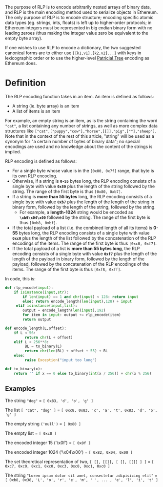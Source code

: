 The purpose of RLP is to encode arbitrarily nested arrays of binary data, and RLP is the main encoding method used to serialize objects in Ethereum. The only purpose of RLP is to encode structure; encoding specific atomic data types (eg. strings, ints, floats) is left up to higher-order protocols; in Ethereum integers must be represented in big endian binary form with no leading zeroes (thus making the integer value zero be equivalent to the empty byte array).

If one wishes to use RLP to encode a dictionary, the two suggested canonical forms are to either use `[[k1,v1],[k2,v2]...]` with keys in lexicographic order or to use the higher-level [Patricial Tree](https://github.com/ethereum/wiki/wiki/Patricia-Tree) encoding as Ethereum does.

# Definition

The RLP encoding function takes in an item. An item is defined as follows:

* A string (ie. byte array) is an item
* A list of items is an item

For example, an empty string is an item, as is the string containing the word `"cat"`, a list containing any number of strings, as well as more complex data structures like `["cat",["puppy","cow"],"horse",[[]],"pig",[""],"sheep"]`. Note that in the context of the rest of this article, "string" will be used as a synonym for "a certain number of bytes of binary data"; no special encodings are used and no knowledge about the content of the strings is implied.

RLP encoding is defined as follows:

* For a single byte whose value is in the `[0x00, 0x7f]` range, that byte is its own RLP encoding.
* Otherwise, if a string is **`0-55`** bytes long, the RLP encoding consists of a single byte with value **`0x80`** plus the length of the string followed by the string. The range of the first byte is thus `[0x80, 0xb7]`.
* If a string is **more than 55 bytes** long, the RLP encoding consists of a single byte with value **`0xb7`** plus the length of the length of the string in binary form, followed by the length of the string, followed by the string. 
  * For example, a **length-1024** string would be encoded as **`\xb9\x04\x00`** followed by the string. The range of the first byte is thus `[0xb8, 0xbf]`.
* If the total payload of a list (i.e. the combined length of all its items) is **0-55** bytes long, the RLP encoding consists of a single byte with value **`0xc0`** plus the length of the list followed by the concatenation of the RLP encodings of the items. The range of the first byte is thus `[0xc0, 0xf7]`.
* If the total payload of a list is **more than 55 bytes long**, the RLP encoding consists of a single byte with value **`0xf7`** plus the length of the length of the payload in binary form, followed by the length of the payload, followed by the concatenation of the RLP encodings of the items. The range of the first byte is thus `[0xf8, 0xff]`.

In code, this is:

```python
def rlp_encode(input):
    if isinstance(input,str):
        if len(input) == 1 and chr(input) < 128: return input
        else: return encode_length(len(input),128) + input
     elif isinstance(input,list):
        output = encode_length(len(input),192)
        for item in input: output += rlp_encode(item)
        return output

def encode_length(L,offset):
    if L < 56:
         return chr(L + offset)
    elif L < 256**8:
         BL = to_binary(L)
         return chr(len(BL) + offset + 55) + BL
    else:
         raise Exception("input too long")

def to_binary(x):
    return '' if x == 0 else to_binary(int(x / 256)) + chr(x % 256)
```

## Examples

The string `"dog"` = `[ 0x83, 'd', 'o', 'g' ]`

The list `[ "cat", "dog" ]` = `[ 0xc8, 0x83, 'c', 'a', 't', 0x83, 'd', 'o', 'g' ]`

The empty string `('null')` = `[ 0x80 ]`

The empty list = `[ 0xc0 ]`

The encoded integer 15 ('\x0f') = `[ 0x0f ]`

The encoded integer 1024 ('\x04\x00') = `[ 0x82, 0x04, 0x00 ]`

The set theoretical representation of two, `[ [], [[]], [ [], [[]] ] ]` = `[ 0xc7, 0xc0, 0xc1, 0xc0, 0xc3, 0xc0, 0xc1, 0xc0 ]`

The string `"Lorem ipsum dolor sit amet, consectetur adipisicing elit"` = `[ 0xb8, 0x38, 'L', 'o', 'r', 'e', 'm', ' ', ... , 'e', 'l', 'i', 't' ]`